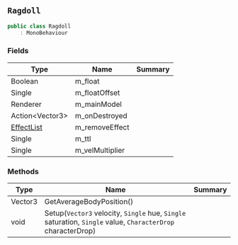 ## `Ragdoll`

```csharp
public class Ragdoll
    : MonoBehaviour

```

### Fields

| Type | Name | Summary | 
| --- | --- | --- | 
| Boolean | m_float |  | 
| Single | m_floatOffset |  | 
| Renderer | m_mainModel |  | 
| Action&lt;Vector3&gt; | m_onDestroyed |  | 
| [EffectList](./EffectList.md) | m_removeEffect |  | 
| Single | m_ttl |  | 
| Single | m_velMultiplier |  | 


### Methods

| Type | Name | Summary | 
| --- | --- | --- | 
| Vector3 | GetAverageBodyPosition() |  | 
| void | Setup(`Vector3` velocity, `Single` hue, `Single` saturation, `Single` value, `CharacterDrop` characterDrop) |  | 


